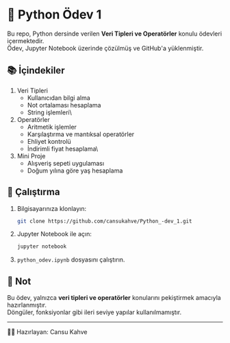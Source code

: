 # 🐍 Python Ödev 1

Bu repo, Python dersinde verilen **Veri Tipleri ve Operatörler** konulu
ödevleri içermektedir.\
Ödev, Jupyter Notebook üzerinde çözülmüş ve GitHub'a yüklenmiştir.

## 📚 İçindekiler

1.  Veri Tipleri
    -   Kullanıcıdan bilgi alma
    -   Not ortalaması hesaplama
    -   String işlemleri\
2.  Operatörler
    -   Aritmetik işlemler
    -   Karşılaştırma ve mantıksal operatörler
    -   Ehliyet kontrolü
    -   İndirimli fiyat hesaplama\
3.  Mini Proje
    -   Alışveriş sepeti uygulaması
    -   Doğum yılına göre yaş hesaplama

## 🚀 Çalıştırma

1.  Bilgisayarınıza klonlayın:

    ``` bash
    git clone https://github.com/cansukahve/Python_-dev_1.git
    ```

2.  Jupyter Notebook ile açın:

    ``` bash
    jupyter notebook
    ```

3.  `python_odev.ipynb` dosyasını çalıştırın.

## 📝 Not

Bu ödev, yalnızca **veri tipleri ve operatörler** konularını pekiştirmek
amacıyla hazırlanmıştır.\
Döngüler, fonksiyonlar gibi ileri seviye yapılar kullanılmamıştır.

------------------------------------------------------------------------

👩‍💻 Hazırlayan: Cansu Kahve
